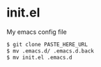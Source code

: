 # init.el
My emacs config file


```bash
$ git clone PASTE_HERE_URL
$ mv .emacs.d/ .emacs.d.back
$ mv init.el .emacs.d
```
